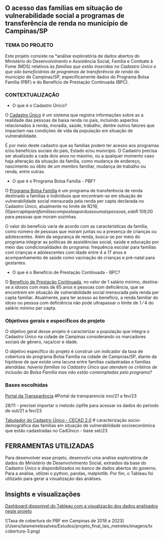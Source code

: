 ## O acesso das famílias em situação de vulnerabilidade social a programas de transferência de renda no município de Campinas/SP

### TEMA DO PROJETO

Este projeto consiste na *análise exploratória de dados abertos do Ministério do Desenvolvimento e Assistência Social, Família e Combate à Fome (MDS) relativos às *famílias que estão inseridas no Cadastro Único e que são beneficiárias de programas de transferência de renda* do município de Campinas/SP, especificamente dados do Programa Bolsa Família (PBF) e do Benefício de Prestação Continuada (BPC). 

### CONTEXTUALIZAÇÃO

* O que é o Cadastro Único?

O [Cadastro Único](https://www.gov.br/mds/pt-br/acoes-e-programas/cadastro-unico) é um sistema que registra informações sobre as a realidade das pessoas de baixa renda no país, incluindo aspectos relacionados à renda, moradia, saúde, trabalho, dentre outros fatores que impactam nas condições de vida da população em situação de vulnerabilidade. 

É por meio deste cadastro que as famílias podem ter acesso aos programas e/ou benefícios sociais do país, Estado e/ou município. O Cadastro precisa ser atualizado a cada dois anos no máximo, ou a qualquer momento caso haja alteração da situação da família, como mudança de endereço, nascimento ou óbito de um membro familiar, mudança de trabalho ou renda, entre outras.

* O que é o Programa Bolsa Família - PBF?

O [Programa Bolsa Família](https://www.gov.br/mds/pt-br/acoes-e-programas/bolsa-familia) é um programa de transferência de renda destinado a famílias e indivíduos que encontram-se em situação de vulnerabilidade social mensurada pela renda per capta declarada no Cadastro Único, atualmente no limite de R$218,00 per capta para famílias compostas por duas ou mais pessoas, e de R$ 109,00 para pessoas que moram sozinhas. 

O valor do benefício varia de acordo com as características da família, como número de pessoas que moram juntas ou a presença de crianças ou adolescentes. Além da segurança de renda, busca-se por meio do programa integrar as políticas de assistências social, saúde e educação por meio das condicionalidades do programa: frequência escolar para famílias com crianças e adolescentes com idade entre 4 a 17 anos e acompanhamento de saúde como vacinação de crianças e pré-natal para gestantes.

* O que é o Benefício de Prestação Continuada - BPC?

O [Benefício de Prestação Continuada](https://www.gov.br/mds/pt-br/acoes-e-programas/assistencia-social/beneficios-assistenciais/beneficio-assistencial-ao-idoso-e-a-pessoa-com-deficiencia-bpc), no valor de 1 salário mínimo, destina-se a idosos com mais de 65 anos e pessoas com deficiência, que se encontrem em situação de vulnerabilidade social mensurada pela renda per capta familiar. Atualmente, para ter acesso ao benefício, a renda familiar do idoso ou pessoa com deficiência não pode ultrapassar o limite de 1 ⁄ 4 do salário mínimo per capta.

### Objetivos gerais e específicos do projeto

O objetivo geral desse projeto é caracterizar a população que integra o Cadastro Único na cidade de Campinas considerando os marcadores sociais de gênero, raça/cor e idade. 

O objetivo específico do projeto é construir um indicador da taxa de cobertura do programa Bolsa Família na cidade de Campinas/SP, diante da hipótese de que existe uma lacuna entre famílias cadastradas e famílias atendidas: *haveria famílias no Cadastro Único que atendem os critéiros de inclusão do Bolsa Família mas não estão contempladas pelo programa?*

### Bases escolhidas

[Portal da Transparência](https://portaldatransparencia.gov.br/download-de-dados/auxilio-brasil) #Portal da transparencia nov/21 a fev/23

28/11 - precisei importar o metodo zipfile para acessar os dados do periodo de out/21 a fev/23

[Tabulador do Cadastro Único - CECAD 2.0](https://cecad.cidadania.gov.br/tab_cad.php) # caracterização socio-demográfica das famílias em situação de vulnerabilidade socioeconômica que estão cadastradas no CadÚnico - base set/23

## FERRAMENTAS UTILIZADAS
Para desenvolver esse projeto, desenvolvi uma análise exploratória de dados do Ministério de Desenvolvimento Social, extraídos da base do Cadastro Único e disponibilizados no banco de dados abertos do governo. Para a análise, utilizei o python, pandas, matplotlib. Por fim, o Tableau foi utilizado para gerar a visualização das análises.

## Insights e visualizações

[Dashboard disponível do Tableau com a visualização dos dados analisados neste projeto](https://public.tableau.com/app/profile/lais.meireles.alves/viz/projeto_final_reprograma_lais/resumo)

![Taxa de cobertura do PBF em Campinas de 2018 a 2023](/Users/laismeirelesalves/Estudos/projeto_final_lais_meireles/imagens/tx cobertura-3.png)

